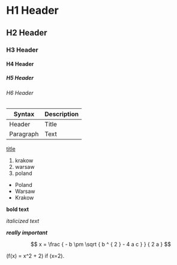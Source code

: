 

# H1 Header
## H2 Header
### H3 Header
#### H4 Header
##### H5 Header
###### H6 Header

| Syntax | Description |
| ----------- | ----------- |
| Header | Title |
| Paragraph | Text |

[title](https://www.datamining.com)

1. krakow
2. warsaw
3. poland

- Poland
- Warsaw 
- Krakow 

**bold text**

*italicized text*

***really important***

$$
x = \frac { - b \pm \sqrt { b ^ { 2 } - 4 a c } } { 2 a }
$$

\(f(x) = x^2 + 2\) if \(x=2\).